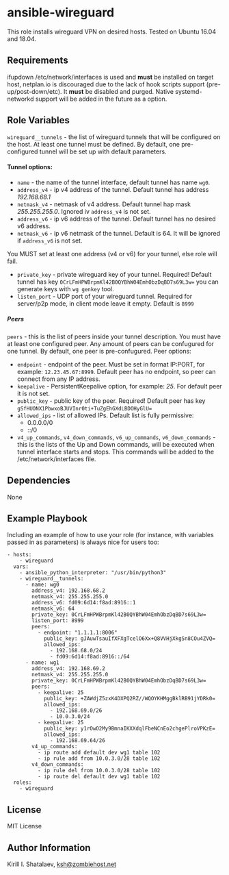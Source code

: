ansible-wireguard
=========

This role installs wireguard VPN on desired hosts. Tested on Ubuntu 16.04 and 18.04.

Requirements
------------

ifupdown /etc/network/interfaces is used and **must** be installed on target host,
netplan.io is discouraged due to the lack of hook scripts support (pre-up/post-down/etc).
It **must** be disabled and purged.
Native systemd-networkd support will be added in the future as a option.

Role Variables
--------------

`wireguard__tunnels` - the list of wireguard tunnels that will be configured on the host. At least one tunnel must be defined.
By default, one pre-configured tunnel will be set up with default parameters.

#### Tunnel options:

- `name` - the name of the tunnel interface, default tunnel has name `wg0`.
- `address_v4` - ip v4 address of the tunnel. Default tunnel has address *192.168.68.1*
- `netmask_v4` - netmask of v4 address. Default tunnel hap mask *255.255.255.0*. Ignored iv `address_v4` is not set.
- `address_v6` - ip v6 address of the tunnel. Default tunnel has no desired v6 address.  
- `netmask_v6` - ip v6 netmask of the tunnel. Default is 64. It will be ignored if `address_v6` is not set.

You MUST set at least one address (v4 or v6) for your tunnel, else role will fail.

- `private_key` - private wireguard key of your tunnel. Required! Default tunnel has key `0CrLFmHPWBrpmKl42B0QYBhW04EmhObzDqBD7s69L3w=`
you can generate keys with `wg genkey` tool.
- `listen_port` - UDP port of your wireguard tunnel. Required for server/p2p mode, in client mode leave it empty. Default is `8999`

##### Peers

`peers` - this is the list of peers inside your tunnel description. You must have at least one configured peer. Any amount of peers can be confugured for one tunnel.
By default, one peer is pre-confugured.
Peer options:
- `endpoint` - endpoint of the peer. Must be set in format IP:PORT, for example: `12.23.45.67:8999`. Default peer has no endpoint,
so peer can connect from any IP address.
- `keepalive` - PersistentKeepalive option, for example: *25*. For default peer it is not set.
- `public_key` - public key of the peer. Required! Default peer has key `gSfHUONX1PbwxoBJUVInr0ti+TuZgEhGXdLBDOHyGlU=`
- `allowed_ips` - list of allowed IPs. Default list is fully permissive:   
    - 0.0.0.0/0
    - ::/0
- `v4_up_commands`, `v4_down_commands`, `v6_up_commands`, `v6_down_commands` - this is the lists of the Up and Down commands,
will be executed when tunnel interface starts and stops. This commands will be added to the /etc/network/interfaces file.

Dependencies
------------

None

Example Playbook
----------------

Including an example of how to use your role (for instance, with variables passed in as parameters) is always nice for users too:

    - hosts:
        - wireguard
      vars:
        - ansible_python_interpreter: "/usr/bin/python3"
        - wireguard__tunnels:
          - name: wg0
            address_v4: 192.168.68.2
            netmask_v4: 255.255.255.0
            address_v6: fd09:6d14:f8ad:8916::1
            netmask_v6: 64
            private_key: 0CrLFmHPWBrpmKl42B0QYBhW04EmhObzDqBD7s69L3w=
            listen_port: 8999
            peers:
              - endpoint: "1.1.1.1:8006"
                public_key: gJAuwTsauIfXFXgTcelO6Xx+Q8VVHjXkgSn8COu4ZVQ=
                allowed_ips:
                  - 192.168.68.0/24
                  - fd09:6d14:f8ad:8916::/64
          - name: wg1
            address_v4: 192.168.69.2
            netmask_v4: 255.255.255.0
            private_key: 0CrLFmHPWBrpmKl42B0QYBhW04EmhObzDqBD7s69L3w=
            peers:
              - keepalive: 25
                public_key: +ZAWdjZ5zxK4DXPQ2RZ//WQOYKHMggBklRB91jYDRk0=
                allowed_ips:
                  - 192.168.69.0/26
                  - 10.0.3.0/24
              - keepalive: 25
                public_key: y1rOwO2My9BmnaIKXXdqlFbeNCnEo2chgePlroVPKzE=
                allowed_ips:
                  - 192.168.69.64/26
            v4_up_commands:
              - ip route add default dev wg1 table 102
              - ip rule add from 10.0.3.0/28 table 102
            v4_down_commands:
              - ip rule del from 10.0.3.0/28 table 102
              - ip route del default dev wg1 table 102
      roles:
        - wireguard

License
-------

MIT License

Author Information
------------------

Kirill I. Shatalaev, ksh@zombiehost.net
